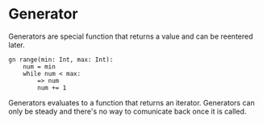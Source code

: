 # Generator

Generators are special function that returns a value and can be reentered later.

```stick
gn range(min: Int, max: Int):
    num = min
    while num < max:
        => num
        num += 1
```

Generators evaluates to a function that returns an iterator. Generators can only be steady and there's no way to comunicate back once it is called.
